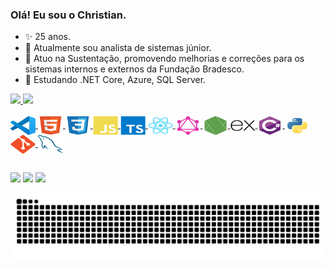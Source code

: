 ### Olá! Eu sou o Christian.
- ✨ 25 anos.
- 🎇 Atualmente sou analista de sistemas júnior.
- 🔭 Atuo na Sustentação, promovendo melhorias e correções para os sistemas internos e externos da Fundação Bradesco. 
- 🌱 Estudando .NET Core, Azure, SQL Server.

 <div>
  <a href="https://github.com/zNexTage">
  <img height="180em" src="https://github-readme-stats.vercel.app/api?username=zNexTage&show_icons=true&theme=dracula&include_all_commits=true&count_private=true"/>
  <img height="180em" src="https://github-readme-stats.vercel.app/api/top-langs/?username=zNexTage&layout=compact&langs_count=7&theme=dracula"/>
</div>
  
 <div style="display: inline_block"><br>
   <img align="center" alt="Logo VsCode" height="30" width="40" src="https://raw.githubusercontent.com/devicons/devicon/master/icons/vscode/vscode-original.svg">
  <img align="center" alt="Logo HTML" height="30" width="40" src="https://raw.githubusercontent.com/devicons/devicon/master/icons/html5/html5-original.svg">
  <img align="center" alt="Logo CSS" height="30" width="40" src="https://raw.githubusercontent.com/devicons/devicon/master/icons/css3/css3-original.svg">
  <img align="center" alt="Logo Javascript" height="30" width="40" src="https://raw.githubusercontent.com/devicons/devicon/master/icons/javascript/javascript-plain.svg">
  <img align="center" alt="Logo Typescript" height="30" width="40" src="https://raw.githubusercontent.com/devicons/devicon/master/icons/typescript/typescript-plain.svg">
  <img align="center" alt="Logo React" height="30" width="40" src="https://raw.githubusercontent.com/devicons/devicon/master/icons/react/react-original.svg">
  <img align="center" alt="Logo Graphql" height="30" width="40" src="https://raw.githubusercontent.com/devicons/devicon/master/icons/graphql/graphql-plain.svg">   
  <img align="center" alt="Logo Node" height="30" width="40" src="https://raw.githubusercontent.com/devicons/devicon/master/icons/nodejs/nodejs-plain.svg">
  <img align="center" alt="Logo Express" height="30" width="40" src="https://raw.githubusercontent.com/devicons/devicon/master/icons/express/express-original.svg">
  <img align="center" alt="Logo Csharp" height="30" width="40" src="https://raw.githubusercontent.com/devicons/devicon/master/icons/csharp/csharp-original.svg">  
  <img align="center" alt="Logo Python" height="30" width="40" src="https://raw.githubusercontent.com/devicons/devicon/master/icons/python/python-original.svg">
  <img align="center" alt="Logo Git" height="30" width="40" src="https://raw.githubusercontent.com/devicons/devicon/master/icons/git/git-original.svg"> 
  <img align="center" alt="Logo MySql" height="30" width="40" src="https://raw.githubusercontent.com/devicons/devicon/master/icons/mysql/mysql-original.svg"> 
  
   
  
  
</div>
  
  ##
<div> 
  <a href="https://twitter.com/zNexTage" target="_blank"><img src="https://img.shields.io/badge/Twitter-1DA1F2?style=for-the-badge&logo=twitter&logoColor=white" target="_blank"></a>
  <a href = "mailto:oliveirachristian1908@gmail.com"><img src="https://img.shields.io/badge/-Gmail-%23333?style=for-the-badge&logo=gmail&logoColor=white" target="_blank"></a>
  <a href="https://www.linkedin.com/in/christian-oliveira-728a5017b/" target="_blank"><img src="https://img.shields.io/badge/-LinkedIn-%230077B5?style=for-the-badge&logo=linkedin&logoColor=white" target="_blank"></a> 
 
  ![Snake animation](https://github.com/zNexTage/zNexTage/blob/output/github-contribution-grid-snake.svg)
 
</div>
